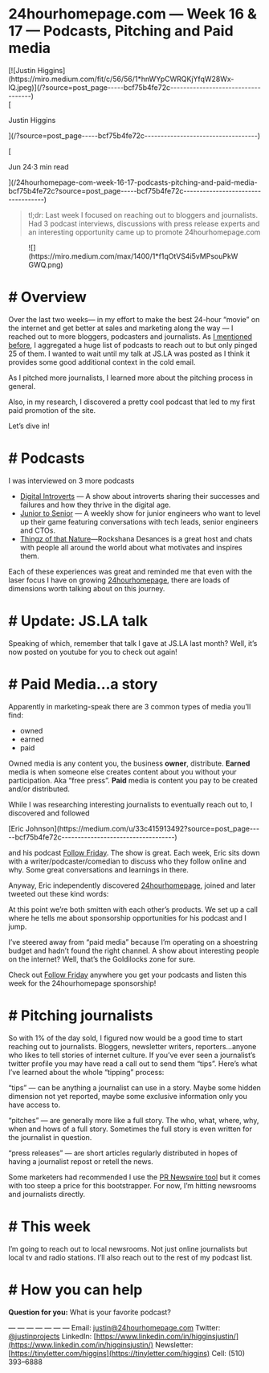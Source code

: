<div class="n p">

<div class="aq ar as at au fw aw w">

<div class="">

# 24hourhomepage.com — Week 16 & 17 — Podcasts, Pitching and Paid media

<div class="cx">

<div class="n ck gw gx gy">

<div class="o n">

<div>[![Justin Higgins](https://miro.medium.com/fit/c/56/56/1*hnWYpCWRQKjYfqW28Wx-lQ.jpeg)](/?source=post_page-----bcf75b4fe72c-----------------------------------)</div>

<div class="hc w n cu">

<div class="n">

<div style="flex:1"><span class="bb b bc bd gv">

<div>

<div class="bw" role="tooltip" aria-hidden="false" aria-describedby="3" aria-labelledby="3">[

Justin Higgins

](/?source=post_page-----bcf75b4fe72c-----------------------------------)</div>

</div>

</span></div>

</div>

<span class="bb b bc bd bz">[

<span class="hd"></span>Jun 24<span class="he">·</span>3 min read

](/24hourhomepage-com-week-16-17-podcasts-pitching-and-paid-media-bcf75b4fe72c?source=post_page-----bcf75b4fe72c-----------------------------------)</span></div>

</div>

</div>

</div>

</div>

> tl;dr: Last week I focused on reaching out to bloggers and journalists. Had 3 podcast interviews, discussions with press release experts and an interesting opportunity came up to promote 24hourhomepage.com

<figure class="ir is it iu iv iw fg fh paragraph-image">

<div role="button" tabindex="0" class="ix iy ap iz w ja">

<div class="fg fh iq">![](https://miro.medium.com/max/1400/1*f1qOtVS4i5vMPsouPkWGWQ.png)</div>

</div>

</figure>

# # Overview

Over the last two weeks— in my effort to make the best 24-hour “movie” on the internet and get better at sales and marketing along the way — I reached out to more bloggers, podcasters and journalists. As [I mentioned before](/24hourhomepage-com-week-15-is-this-a-matrix-df41505ac2de), I aggregated a huge list of podcasts to reach out to but only pinged 25 of them. I wanted to wait until my talk at JS.LA was posted as I think it provides some good additional context in the cold email.

As I pitched more journalists, I learned more about the pitching process in general.

Also<span id="rmm"><span id="rmm"><span id="rmm"><span id="rmm"><span id="rmm"><span id="rmm"><span id="rmm"><span id="rmm"><span id="rmm"><span id="rmm"><span id="rmm"><span id="rmm">,</span></span></span></span></span></span></span></span></span></span></span></span> in my research, I discovered a pretty cool podcast that led to my first paid promotion of the site.

Let’s dive in!

# # Podcasts

I was interviewed on 3 more podcasts

*   [Digital Introverts](https://www.digitalintrovertspodcast.com/) — A show about introverts sharing their successes and failures and how they thrive in the digital age.
*   [Junior to Senior](https://juniortosenior.io) — A weekly show for junior engineers who want to level up their game featuring conversations with tech leads, senior engineers and CTOs.
*   [Thingz of that Nature](https://www.spreaker.com/show/thingz-of-that-nature)—Rockshana Desances is a great host and chats with people all around the world about what motivates and inspires them.

Each of these experiences was great and reminded me that even with the laser focus I have on growing [24hourhomepage](https://24hourhomepage.com/), there are loads of dimensions worth talking about on this journey.

# # Update: JS.LA talk

Speaking of which, remember that talk I gave at JS.LA last month? Well, it’s now posted on youtube for you to check out again!

# # Paid Media…a story

Apparently in marketing-speak there are 3 common types of media you’ll find:

*   owned
*   earned
*   paid

Owned media is any content you, the business **owner**, distribute. **Earned** media is when someone else creates content about you without your participation. Aka “free press”. **Paid** media is content you pay to be created and/or distributed.

While I was researching interesting journalists to eventually reach out to, I discovered and followed

<div class="bw uq">

<div>

<div class="bw" role="tooltip" aria-hidden="false" aria-describedby="54" aria-labelledby="54">[Eric Johnson](https://medium.com/u/33c415913492?source=post_page-----bcf75b4fe72c-----------------------------------)</div>

</div>

</div>

and his podcast [Follow Friday](https://followfridaypodcast.com/). The show is great. Each week, Eric sits down with a writer/podcaster/comedian to discuss who they follow online and why. Some great conversations and learnings in there.

Anyway, Eric independently discovered [24hourhomepage](https://24hourhomepage.com), joined and later tweeted out these kind words:

At this point we’re both smitten with each other’s products. We set up a call where he tells me about sponsorship opportunities for his podcast and I jump.

I’ve steered away from “paid media” because I’m operating on a shoestring budget and hadn’t found the right channel. A show about interesting people on the internet? Well, that’s the Goldilocks zone for sure.

Check out [Follow Friday](https://followfridaypodcast.com/) anywhere you get your podcasts and listen this week for the 24hourhomepage sponsorship!

# # Pitching journalists

So with 1% of the day sold, I figured now would be a good time to start reaching out to journalists. Bloggers, newsletter writers, reporters…anyone who likes to tell stories of internet culture. If you’ve ever seen a journalist’s twitter profile you may have read a call out to send them “tips”. Here’s what I’ve learned about the whole “tipping” process:

“tips” — can be anything a journalist can use in a story. Maybe some hidden dimension not yet reported, maybe some exclusive information only you have access to.

“pitches” — are generally more like a full story. The who, what, where, why, when and hows of a full story. Sometimes the full story is even written for the journalist in question.

“press releases” — are short articles regularly distributed in hopes of having a journalist repost or retell the news.

Some marketers had recommended I use the [PR Newswire tool](https://www.prnewswire.com/) but it comes with too steep a price for this bootstrapper. For now, I’m hitting newsrooms and journalists directly.

# # This week

I’m going to reach out to local newsrooms. Not just online journalists but local tv and radio stations. I’ll also reach out to the rest of my podcast list.

# # How you can help

**Question for you:** What is your favorite podcast?

— — — — — — —
Email: [justin@24hourhomepage.com](mailto:justin@24hourhomepage.com)
Twitter: [@justinprojects](http://twitter.com/justinprojects)
LinkedIn: [https://www.linkedin.com/in/higginsjustin/](https://www.linkedin.com/in/higginsjustin/)
Newsletter: [https://tinyletter.com/higgins](https://tinyletter.com/higgins)
Cell: (510) 393–6888

</div>

</div>
